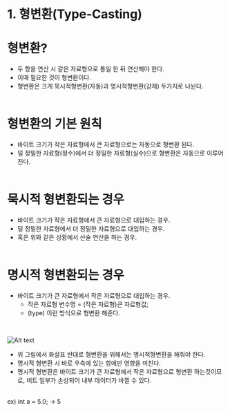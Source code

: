 # 1. 형변환(Type-Casting)
# 형변환?   
- 두 항을 연산 시 같은 자료형으로 통일 한 뒤 연산해야 한다.
- 이때 필요한 것이 형변환이다.
- 형변환은 크게 묵시적형변환(자동)과 명시적형변환(강제) 두가지로 나뉜다.
<br><br>

# 형변환의 기본 원칙
- 바이트 크기가 작은 자료형에서 큰 자료형으로는 자동으로 형변환 된다.
- 덜 정밀한 자료형(정수)에서 더 정밀한 자료형(실수)으로 형변환은 자동으로 이루어 진다.
<br><br>

# 묵시적 형변환되는 경우
- 바이트 크기가 작은 자료형에서 큰 자료형으로 대입하는 경우.
- 덜 정밀한 자료형에서 더 정밀한 자료형으로 대입하는 경우.
- 혹은 위와 같은 상황에서 산술 연산을 하는 경우.
<br><br>

# 명시적 형변환되는 경우
- 바이트 크기가 큰 자료형에서 작은 자료형으로 대입하는 경우.
    - 작은 자료형 변수명 = (작은 자료형)큰 자료형값;
    - (type) 이런 방식으로 형변환 해준다.
<br>

![Alt text](https://raw.githubusercontent.com/yonggyo1125/curriculum300H/main/1.JAVA%2884%EC%8B%9C%EA%B0%84%29/1%EC%9D%BC%EC%B0%A8%283h%29%20-%20%EC%8B%A4%EC%8A%B5%ED%99%98%EA%B2%BD%20%EA%B5%AC%EC%B6%95%2C%EB%B3%80%EC%88%98%EC%99%80%20%EC%9E%90%EB%A3%8C%ED%98%95/images/%EB%AC%B5%EC%8B%9C%EC%A0%81%ED%98%95%EB%B3%80%ED%99%98.png)
<br>

- 위 그림에서 화살표 반대로 형변환을 위해서는 명시적형변환을 해줘야 한다.
- 명시적 형변환 시 바로 우측에 있는 항에만 영향을 미친다.
- 명시적 형변환은 바이트 크기가 큰 자료형에서 작은 자료형으로 형변환 하는것이므로, 비트 일부가 손상되어 내부 데이터가 바뀔 수 있다.
<br>
ex) int a = 5.0; -> 5
<br>